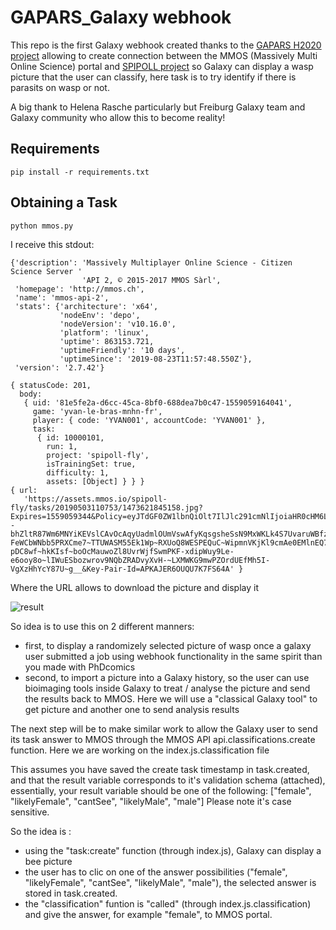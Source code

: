 # GAPARS_Galaxy webhook

This repo is the first Galaxy webhook created thanks to the [GAPARS H2020 project](http://gapars.mmos.ch/) allowing to create connection between the MMOS (Massively Multi Online Science) portal and [SPIPOLL project](https://www.spipoll.org/) so Galaxy can display a wasp picture that the user can classify, here task is to try identify if there is parasits on wasp or not.

A big thank to Helena Rasche particularly but Freiburg Galaxy team and Galaxy community who allow this to become reality!

## Requirements

```
pip install -r requirements.txt
```

## Obtaining a Task

```
python mmos.py
```

I receive this stdout:

```
{'description': 'Massively Multiplayer Online Science - Citizen Science Server '
                'API 2, © 2015-2017 MMOS Sàrl',
 'homepage': 'http://mmos.ch',
 'name': 'mmos-api-2',
 'stats': {'architecture': 'x64',
           'nodeEnv': 'depo',
           'nodeVersion': 'v10.16.0',
           'platform': 'linux',
           'uptime': 863153.721,
           'uptimeFriendly': '10 days',
           'uptimeSince': '2019-08-23T11:57:48.550Z'},
 'version': '2.7.42'}

{ statusCode: 201,
  body:
   { uid: '81e5fe2a-d6cc-45ca-8bf0-688dea7b0c47-1559059164041',
     game: 'yvan-le-bras-mnhn-fr',
     player: { code: 'YVAN001', accountCode: 'YVAN001' },
     task:
      { id: 10000101,
        run: 1,
        project: 'spipoll-fly',
        isTrainingSet: true,
        difficulty: 1,
        assets: [Object] } } }
{ url:
   'https://assets.mmos.io/spipoll-fly/tasks/20190503110753/1473621845158.jpg?Expires=1559059344&Policy=eyJTdGF0ZW1lbnQiOlt7IlJlc291cmNlIjoiaHR0cHM6Ly9hc3NldHMubW1vcy5pby9zcGlwb2xsLWZseS90YXNrcy8yMDE5MDUwMzExMDc1My8xNDczNjIxODQ1MTU4LmpwZyIsIkNvbmRpdGlvbiI6eyJEYXRlTGVzc1RoYW4iOnsiQVdTOkVwb2NoVGltZSI6MTU1OTA1OTM0NH19fV19&Signature=oaxkaZXmhFOpvBMBmndaz3yvIPKKrYAt2aG~TCgAM--bhZltR87Wm6MNYiKEVslCAvOcAqyUadmlOUmVswAfyKqsgsheSsN9MxWKLk4S7UvaruWBfz0fe9TSTSCJ1cxDeN7yU-FeWCbWNbb5PRXCme7~TTUWASM55Ek1Wp~RXUoQ8WESPEQuC~WipmnVKjKl9cmAe0EMlnEQ7HckTlacBvB1gzM-pDC8wf~hkKIsf~boOcMauwoZl8UvrWjfSwmPKF-xdipWuy9Le-e6ooy8o~lIWuESbozwrov9NQbZRADvyXvH-~LXMWKG9mwPZOrdUEfMh5I-VgXzHhYcY87U~g__&Key-Pair-Id=APKAJER6OUQU7K7FS64A' }
```

Where the URL allows to download the picture and display it

![result](MMOS_Galaxy_wasp.png)

So idea is to use this on 2 different manners:

- first, to display a randomizely selected picture of wasp once a galaxy user submitted a job using webhook functionality in the same spirit than you made with PhDcomics
- second, to import a picture into a Galaxy history, so the user can use bioimaging tools inside Galaxy to treat / analyse the picture and send the results back to MMOS. Here we will use a "classical Galaxy tool" to get picture and another one to send analysis results


The next step will be to make similar work to allow the Galaxy user to send its task answer to MMOS through the MMOS API api.classifications.create function. Here we are working on the index.js.classification file

This assumes you have saved the create task timestamp in task.created, and that the result variable corresponds to it's validation schema (attached), essentially, your result variable should be one of the following: ["female", "likelyFemale", "cantSee", "likelyMale", "male"]
Please note it's case sensitive.


So the idea is :
- using the "task:create" function (through index.js), Galaxy can display a bee picture
- the user has to clic on one of the answer possibilities ("female", "likelyFemale", "cantSee", "likelyMale", "male"), the selected answer is stored in task.created.
- the "classification" funtion is "called" (through index.js.classification) and give the answer, for example "female", to MMOS portal.
